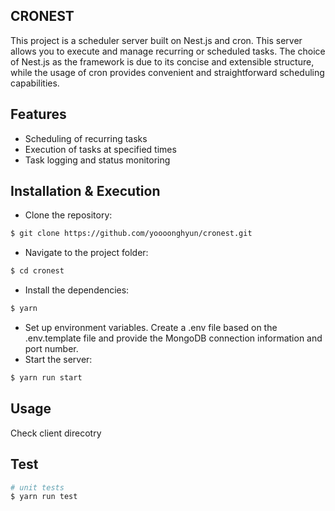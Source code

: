## CRONEST

This project is a scheduler server built on Nest.js and cron. This server allows you to execute and manage recurring or scheduled tasks. The choice of Nest.js as the framework is due to its concise and extensible structure, while the usage of cron provides convenient and straightforward scheduling capabilities.

## Features
- Scheduling of recurring tasks
- Execution of tasks at specified times
- Task logging and status monitoring

## Installation & Execution

- Clone the repository:
```bash
$ git clone https://github.com/yoooonghyun/cronest.git
```

- Navigate to the project folder:
```bash
$ cd cronest
```

- Install the dependencies:
```bash
$ yarn
```

- Set up environment variables. Create a .env file based on the .env.template file and provide the MongoDB connection information and port number.
- Start the server:
```bash
$ yarn run start
```


## Usage

Check client direcotry

## Test

```bash
# unit tests
$ yarn run test
```